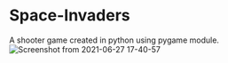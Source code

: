 # Space-Invaders
A shooter game created in python using pygame module.
![Screenshot from 2021-06-27 17-40-57](https://user-images.githubusercontent.com/51510817/123548840-6fdda500-d734-11eb-90a6-0d1f5121e4b8.png)

